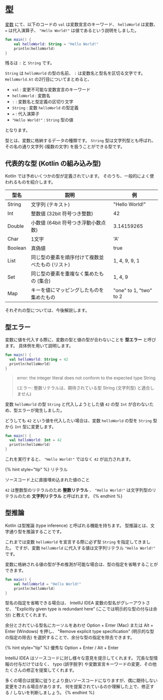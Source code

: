 # 型
[変数](variable.md) にて、以下のコードの `val` は変数宣言のキーワード、 `helloWorld` は変数、 `=` は代入演算子、
`"Hello World!"` は値であるという説明をしました。

```kotlin:HelloWorld.kt
fun main() {
    val helloWorld: String = "Hello World!"
    println(helloWorld)
}
```

残るは `:` と `String` です。

`String` は `helloWorld` の型の名前、 `:` は変数名と型名を区切る文字です。
`HelloWorld.kt` の2行目についてまとめると、

* `val` : 変更不可能な変数宣言のキーワード
* `helloWorld` : 変数名
* `:` : 変数名と型定義の区切り文字
* `String` : 変数 `helloWorld` の型定義
* `=` : 代入演算子
* `"Hello World!"` : `String` 型の値

となります。

型とは、変数に格納するデータの種類です。
`String` 型は文字列型とも呼ばれ、その名の通り文字列 (複数の文字) を扱うことができる型です。

## 代表的な型 (Kotlin の組み込み型)
Kotlin では予めいくつかの型が定義されています。
そのうち、一般的によく使われるものを紹介します。

| 型名    | 説明                                            | 例                     |
|---------|-------------------------------------------------|------------------------|
| String  | 文字列 (テキスト)                               | "Hello World!"         |
| Int     | 整数値 (32bit 符号つき整数)                     | 42                     |
| Double  | 小数値 (64bit 符号つき浮動小数点数)             | 3.14159265             |
| Char    | 1文字                                           | 'A'                    |
| Boolean | 真偽値                                          | true                   |
| List    | 同じ型の要素を順序付けて複数並べたもの (リスト) | 1, 4, 9, 9, 1          |
| Set     | 同じ型の要素を重複なく集めたもの (集合)         | 1, 4, 9                |
| Map     | キーを値にマッピングしたものを集めたもの        | "one" to 1, "two" to 2 |

それぞれの型については、今後解説します。
<!-- TODO: 各型の詳細を解説しているページへリンク -->

## 型エラー
変数に値を代入する際に、変数の型と値の型が合わないことを **型エラー** と呼びます。
具体例を用いて説明します。

```kotlin
fun main() {
  val helloWorld: String = 42
  println(helloWorld)
}
```

> error: the integer literal does not conform to the expected type String
>
> (エラー: 整数リテラルは、期待されている型 String (文字列型) と適合しません)

変数 `helloWorld` の型 `String` と代入しようとした値 `42` の型 `Int` が合わないため、型エラーが発生しました。

どうしても `42` という値を代入したい場合は、変数 `helloWorld` の型を `String` 型から `Int` 型に変更します。


```kotlin
fun main() {
  val helloWorld: Int = 42
  println(helloWorld)
}
```

これを実行すると、 `"Hello World!"` ではなく `42` が出力されます。

{% hint style="tip" %}
リテラル

ソースコード上に直接埋め込まれた値のこと

`42` は整数型のリテラルのため **整数リテラル** 、 `"Hello World!"` は文字列型のリテラルのため **文字列リテラル** と呼ばれます。
{% endhint %}

## 型推論
Kotlin は型推論 (type inference) と呼ばれる機能を持ちます。
型推論とは、文字通り型を推論することです。

これまでは変数 `helloWorld` を宣言する際に必ず型 `String` を指定してきました。
ですが、変数 `helloWorld` に代入する値は文字列リテラル `"Hello World!"` です。

変数に格納される値の型が予め推測が可能な場合は、型の指定を省略することができます。

```kotlin
fun main() {
    val helloWorld = "Hello World!"
    println(helloWorld)
}
```

型名の指定を省略できる場合は、 IntellIJ IDEA 変数の型名がグレーアウトさせ、 "Explicitly given type is redundant here" (ここでは明示的な型の付与は余分)
と教えてくれます。

余分とされている型名にカーソルをあわせ Option + Enter (Mac) または Alt + Enter (Windows) を押し、 "Remove explicit type specification" (明示的な型の指定の除去)
を選択することで、余分な型の指定を除去できます。

{% hint style="tip" %}
優秀な Option + Enter / Alt + Enter

IntelliJ IDEA はソースコードに対し様々な意見を提示してくれます。
冗長な型情報の付与だけではなく、 typo (誤字脱字) や変数宣言キーワードの変更、その他たくさんの修正を提案してくれます。

多くの場合は提案に従うとより良いソースコードになりますが、偶に期待しない変更をされる場合があります。
何を提案されているのか理解した上で、修正する / しないを判断しましょう。
{% endhint %}

